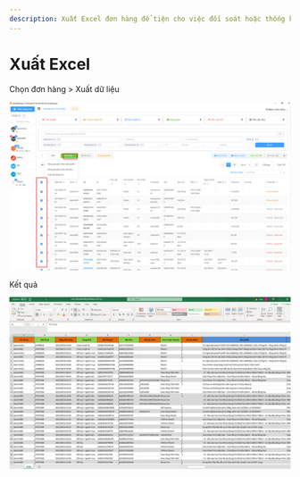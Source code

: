 ```yaml
---
description: Xuất Excel đơn hàng để tiện cho việc đối soát hoặc thống kê
---
```


# Xuất Excel

Chọn đơn hàng > Xuất dữ liệu

![](<../../.gitbook/assets/image (173).png>)

Kết quả

![](<../../.gitbook/assets/image (172).png>)

















